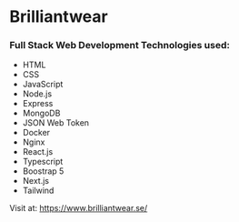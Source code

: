 # Brilliantwear

### Full Stack Web Development Technologies used:  
* HTML
* CSS
* JavaScript
* Node.js
* Express
* MongoDB
* JSON Web Token
* Docker
* Nginx
* React.js
* Typescript
* Boostrap 5
* Next.js
* Tailwind



Visit at: https://www.brilliantwear.se/
